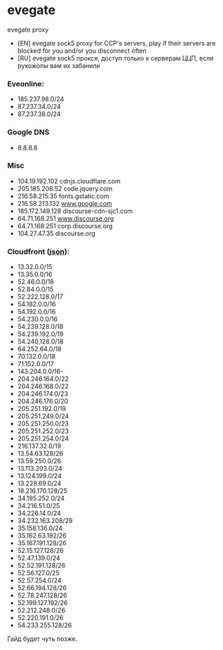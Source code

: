 # evegate
evegate proxy

* [EN] evegate sock5 proxy for CCP's servers, play if their servers are blocked for you and/or you disconnect often
* [RU] evegate sock5 прокся, доступ только к серверам ЦЦП, если рукожопы вам их забанили

### Eveonline:
* 185.237.98.0/24
* 87.237.34.0/24
* 87.237.38.0/24

### Google DNS
* 8.8.8.8

### Misc
* 104.19.192.102 cdnjs.cloudflare.com
* 205.185.208.52 code.jquery.com
* 216.58.215.35 fonts.gstatic.com
* 216.58.213.132 www.google.com
* 185.172.149.128 discourse-cdn-sjc1.com
* 64.71.168.251 www.discourse.org
* 64.71.168.251 corp.discourse.org
* 104.27.47.35 discourse.org

### Cloudfront ([json](https://d7uri8nf7uskq.cloudfront.net/tools/list-cloudfront-ips)):
* 13.32.0.0/15
* 13.35.0.0/16
* 52.46.0.0/18
* 52.84.0.0/15
* 52.222.128.0/17
* 54.182.0.0/16
* 54.192.0.0/16
* 54.230.0.0/16
* 54.239.128.0/18
* 54.239.192.0/19
* 54.240.128.0/18
* 64.252.64.0/18
* 70.132.0.0/18
* 71.152.0.0/17
* 143.204.0.0/16-
* 204.246.164.0/22
* 204.246.168.0/22
* 204.246.174.0/23
* 204.246.176.0/20
* 205.251.192.0/19
* 205.251.249.0/24
* 205.251.250.0/23
* 205.251.252.0/23
* 205.251.254.0/24
* 216.137.32.0/19
* 13.54.63.128/26
* 13.59.250.0/26
* 13.113.203.0/24
* 13.124.199.0/24
* 13.228.69.0/24
* 18.216.170.128/25
* 34.195.252.0/24
* 34.216.51.0/25
* 34.226.14.0/24
* 34.232.163.208/29
* 35.158.136.0/24
* 35.162.63.192/26
* 35.167.191.128/26
* 52.15.127.128/26
* 52.47.139.0/24
* 52.52.191.128/26
* 52.56.127.0/25
* 52.57.254.0/24
* 52.66.194.128/26
* 52.78.247.128/26
* 52.199.127.192/26
* 52.212.248.0/26
* 52.220.191.0/26
* 54.233.255.128/26

Гайд будет чуть позже.